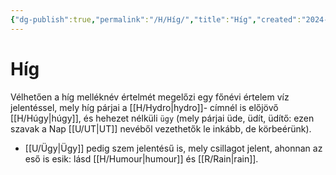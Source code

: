 ```yaml
---
{"dg-publish":true,"permalink":"/H/Híg/","title":"Híg","created":"2024-05-01T14:31","updated":"2024-10-25T21:44"}
---
```



# Híg

Vélhetően a híg melléknév értelmét megelőzi egy főnévi értelem víz jelentéssel, mely híg párjai a [[H/Hydro\|hydro]]- címnél is előjövő [[H/Húgy\|húgy]], és hehezet nélküli `ügy` (mely párjai üde, üdít, üdítő: ezen szavak a Nap [[U/UT\|UT]] nevéből vezethetők le inkább, de körbeérünk).  
- [[U/Ügy\|Ügy]] pedig szem jelentésű is, mely csillagot jelent, ahonnan az eső is esik: lásd [[H/Humour\|humour]] és [[R/Rain\|rain]].